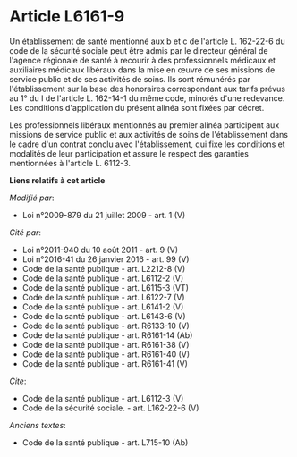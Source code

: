 # Article L6161-9

Un établissement de santé mentionné aux b et c de l'article L. 162-22-6 du code de la sécurité sociale peut être admis par le
directeur général de l'agence régionale de santé à recourir à des professionnels médicaux et auxiliaires médicaux libéraux
dans la mise en œuvre de ses missions de service public et de ses activités de soins. Ils sont rémunérés par l'établissement
sur la base des honoraires correspondant aux tarifs prévus au 1° du I de l'article L. 162-14-1 du même code, minorés d'une
redevance. Les conditions d'application du présent alinéa sont fixées par décret. 

Les professionnels libéraux mentionnés au premier alinéa participent aux missions de service public et aux activités de soins
de l'établissement dans le cadre d'un contrat conclu avec l'établissement, qui fixe les conditions et modalités de leur
participation et assure le respect des garanties mentionnées à l'article L. 6112-3.

**Liens relatifs à cet article**

_Modifié par_:

  - Loi n°2009-879 du 21 juillet 2009 - art. 1 (V)

_Cité par_:

  - Loi n°2011-940 du 10 août 2011 - art. 9 (V)
  - Loi n°2016-41 du 26 janvier 2016 - art. 99 (V)
  - Code de la santé publique - art. L2212-8 (V)
  - Code de la santé publique - art. L6112-2 (V)
  - Code de la santé publique - art. L6115-3 (VT)
  - Code de la santé publique - art. L6122-7 (V)
  - Code de la santé publique - art. L6141-2 (V)
  - Code de la santé publique - art. L6143-6 (V)
  - Code de la santé publique - art. R6133-10 (V)
  - Code de la santé publique - art. R6161-14 (Ab)
  - Code de la santé publique - art. R6161-38 (V)
  - Code de la santé publique - art. R6161-40 (V)
  - Code de la santé publique - art. R6161-41 (V)

_Cite_:

  - Code de la santé publique - art. L6112-3 (V)
  - Code de la sécurité sociale. - art. L162-22-6 (V)

_Anciens textes_:

  - Code de la santé publique - art. L715-10 (Ab)

